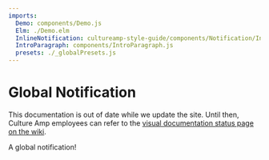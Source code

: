 ```yaml
---
imports:
  Demo: components/Demo.js
  Elm: ./Demo.elm
  InlineNotification: cultureamp-style-guide/components/Notification/InlineNotification.js
  IntroParagraph: components/IntroParagraph.js
  presets: ./_globalPresets.js
---
```


# Global Notification

<div><InlineNotification persistent={true} type="cautionary" title="Out of date">This documentation is out of date while we update the site. Until then, Culture Amp employees can refer to the <a href="https://cultureamp.atlassian.net/wiki/spaces/CA/pages/916161089/Kaizen+Visual+Documentation+Status">visual documentation status page on the wiki</a>.</InlineNotification></div>

<IntroParagraph>

A global notification!

</IntroParagraph>

<Demo presets={presets} elm={Elm.Elm.Notification.Demo} />
